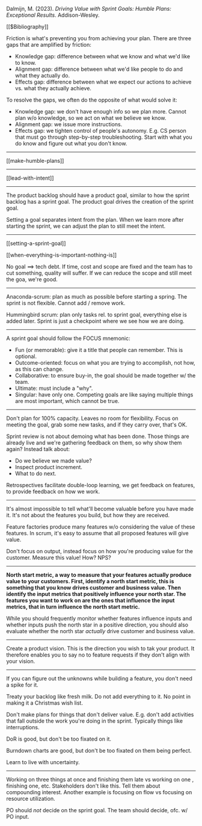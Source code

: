 Dalmijn, M. (2023). _Driving Value with Sprint Goals: Humble Plans: Exceptional Results_. Addison-Wesley.

[[$Bibliography]]

Friction is what's preventing you from achieving your plan. There are three gaps that are amplified by friction:

- Knowledge gap: difference between what we know and what we'd like to know.
- Alignment gap: difference between what we'd like people to do and what they actually do.
- Effects gap: difference between what we expect our actions to achieve vs. what they actually achieve.

To resolve the gaps, we often do the opposite of what would solve it:

- Knowledge gap: we don't have enough info so we plan more. Cannot plan w/o knowledge, so we act on what we believe we know.
- Alignment gap: we issue more instructions.
- Effects gap: we tighten control of people's autonomy. E.g. CS person that must go through step-by-step troubleshooting.
Start with what you do know and figure out what you don't know.

---

[[make-humble-plans]]

---

[[lead-with-intent]]

---

The product backlog should have a product goal, similar to how the sprint backlog has a sprint goal. The product goal drives the creation of the sprint goal.

Setting a goal separates intent from the plan. When we learn more after starting the sprint, we can adjust the plan to still meet the intent.

---

[[setting-a-sprint-goal]]

[[when-everything-is-important-nothing-is]]

No goal ==> tech debt. If time, cost and scope are fixed and the team has to cut something, quality will suffer. If we can reduce the scope and still meet the goa, we're good.

---

Anaconda-scrum: plan as much as possible before starting a spring. The sprint is not flexible. Cannot add / remove work.

Hummingbird scrum: plan only tasks rel. to sprint goal, everything else is added later. Sprint is just a checkpoint where we see how we are doing.

---

A sprint goal should follow the FOCUS mnemonic:

- Fun (or memorable): give it a title that people can remember. This is optional.
- Outcome-oriented: focus on what you are trying to accomplish, not how, as this can change.
- Collaborative: to ensure buy-in, the goal should be made together w/ the team.
- Ultimate: must include a "why".
- Singular: have only one. Competing goals are like saying multiple things are most important, which cannot be true.

---

Don't plan for 100% capacity. Leaves no room for flexibility. Focus on meeting the goal, grab some new tasks, and if they carry over, that's OK.

Sprint review is not about demoing what has been done. Those things are already live and we're gathering feedback on them, so why show them again? Instead talk about:

- Do we believe we made value?
- Inspect product increment.
- What to do next.

Retrospectives facilitate double-loop learning, we get feedback on features, to provide feedback on how we work.

---

It's almost impossible to tell what'll become valuable before you have made it. It's not about the features you build, but how they are received.

Feature factories produce many features w/o considering the value of these features. In scrum, it's easy to assume that all proposed features will give value.

Don't focus on output, instead focus on how you're producing value for the customer. Measure this value! How? NPS?

---

**North start metric, a way to measure that your features actually produce value to your customers. First, identify a north start metric, this is something that you know drives customer and business value. Then identify the input metrics that positively influence your north star. The features you want to work on are the ones that influence the input metrics, that in turn influence the north start metric.**

While you should frequently monitor whether features influence inputs and whether inputs push the north star in a positive direction, you should also evaluate whether the north star _actually_ drive customer and business value.

---

Create a product vision. This is the direction you wish to tak your product. It therefore enables you to say no to feature requests if they don't align with your vision.

---

If you can figure out the unknowns while building a feature, you don't need a spike for it.

Treaty your backlog like fresh milk. Do not add everything to it. No point in making it a Christmas wish list.

Don't make plans for things that don't deliver value. E.g. don't add activities that fall outside the work you're doing in the sprint. Typically things like interruptions.

DoR is good, but don't be too fixated on it.

Burndown charts are good, but don't be too fixated on them being perfect.

Learn to live with uncertainty.

---

Working on three things at once and finishing them late vs working on one , finishing one, etc. Stakeholders don't like this. Tell them about compounding interest. Another example is focusing on flow vs focusing on resource utilization.

PO should _not_ decide on the sprint goal. The team should decide, ofc. w/ PO input.
